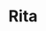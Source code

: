 ---
title: Rita
date: 
draft: false

# descripcion
description : Aros de plata 925 y ópalo

materials: Plata 925

color: Plateado y ópalo

dimensions: 0,7cm largo

code: 01-04-0639

type: "Aros"

categories: []

price: $7.090,00

price_eftvo: $6.030,00

# Images
# first image will be shown in the product page
images:
  # - image: "images/path_to_image"
  # La ubicacion de las imagenes es imagenes/Aros/Aros.Piedras/01-04-0639-rita
  - image: "./images/aros/piedras/01-04-0639_a.JPG"
  - image: "./images/aros/piedras/01-04-0639_b.JPG"
---